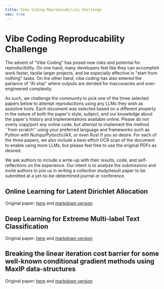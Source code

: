 ```yaml
---
title: Vibe Coding Reproducability Challenge
nav: true
---
```


# Vibe Coding Reproducability Challenge

The advent of "Vibe Coding" has posed new risks and potential for reproducibility. On one hand, many developers feel like they can accomplish work faster, tackle larger projects, and be especially effective in "start from nothing" tasks. On the other hand, vibe coding has also entered the parlance of "AI slop" where outputs are derided for inaccuracies and over-engineered complexity. 

As such, we challenge the community to pick one of the three selected papers below to attempt reproductions using any LLMs they wish as assistive tools. Each document was selected based on a different property in the nature of both the paper's style, subject, and our knowledge about the paper's history and implementations available online. Please do not overly copy/port any online code, but attempt to implement the method ``from scratch'' using your preferred language and frameworks such as Python with Numpy/Pytorch/JAX, or even Rust if you so desire. For each of the three papers, we also include a best-effort OCR scan of the document to enable using more LLMs, but please feel free to use the original PDFs as desired. 

We ask authors to include a write-up with their results, code, and self-reflections on the experience. Our intent is to analyze the submissions and invite authors to join us in writing a collective study/result paper to be submitted at a yet-to-be-determined journal or conference. 

## Online Learning for Latent Dirichlet Allocation

Original paper: [here](https://papers.nips.cc/paper_files/paper/2010/hash/71f6278d140af599e06ad9bf1ba03cb0-Abstract.html) and [markdown version](https://raw.githubusercontent.com/ReproducibleAI/reproducibleai.github.io/refs/heads/main/onlineLDA.md)

## Deep Learning for Extreme Multi-label Text Classification

Original paper: [here](https://dl.acm.org/doi/10.1145/3077136.3080834) and [markdown version](https://raw.githubusercontent.com/ReproducibleAI/reproducibleai.github.io/refs/heads/main/xmlcnn.md)

## Breaking the linear iteration cost barrier for some well-known conditional gradient methods using MaxIP data-structures

Original paper: [here](https://proceedings.neurips.cc/paper/2021/file/2c27a260f16ad3098393cc529f391f4a-Paper.pdf) and [markdown version](https://raw.githubusercontent.com/ReproducibleAI/reproducibleai.github.io/refs/heads/main/lshMaxIP)
